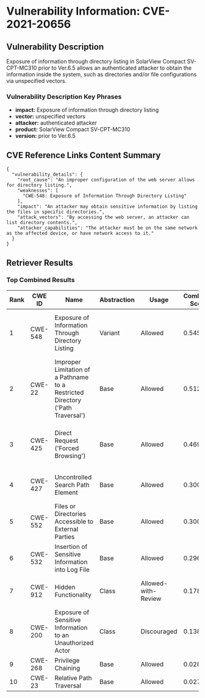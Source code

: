 # Vulnerability Information: CVE-2021-20656

## Vulnerability Description
Exposure of information through directory listing in SolarView Compact SV-CPT-MC310 prior to Ver.6.5 allows an authenticated attacker to obtain the information inside the system, such as directories and/or file configurations via unspecified vectors.

### Vulnerability Description Key Phrases
- **impact:** Exposure of information through directory listing
- **vector:** unspecified vectors
- **attacker:** authenticated attacker
- **product:** SolarView Compact SV-CPT-MC310
- **version:** prior to Ver.6.5

## CVE Reference Links Content Summary
```
{
  "vulnerability_details": {
    "root_cause": "An improper configuration of the web server allows for directory listing.",
    "weaknesses": [
      "CWE-548: Exposure of Information Through Directory Listing"
    ],
    "impact": "An attacker may obtain sensitive information by listing the files in specific directories.",
    "attack_vectors": "By accessing the web server, an attacker can list directory contents.",
    "attacker_capabilities": "The attacker must be on the same network as the affected device, or have network access to it."
  }
}
```

## Retriever Results

### Top Combined Results

| Rank | CWE ID | Name | Abstraction | Usage | Combined Score | Retrievers | Individual Scores |
|------|--------|------|-------------|-------|---------------|------------|-------------------|
| 1 | CWE-548 | Exposure of Information Through Directory Listing | Variant | Allowed | 0.5450 | dense, sparse, graph | dense: 0.718, sparse: 0.106, graph: 0.477 |
| 2 | CWE-22 | Improper Limitation of a Pathname to a Restricted Directory ('Path Traversal') | Base | Allowed | 0.5129 | dense, sparse, graph | dense: 0.540, sparse: 0.051, graph: 0.598 |
| 3 | CWE-425 | Direct Request ('Forced Browsing') | Base | Allowed | 0.4697 | dense, sparse, graph | dense: 0.541, sparse: 0.048, graph: 0.480 |
| 4 | CWE-427 | Uncontrolled Search Path Element | Base | Allowed | 0.3003 | sparse, graph | sparse: 0.052, graph: 0.757 |
| 5 | CWE-552 | Files or Directories Accessible to External Parties | Base | Allowed | 0.3002 | dense, sparse | dense: 0.547, sparse: 0.047 |
| 6 | CWE-532 | Insertion of Sensitive Information into Log File | Base | Allowed | 0.2963 | dense, sparse | dense: 0.534, sparse: 0.051 |
| 7 | CWE-912 | Hidden Functionality | Class | Allowed-with-Review | 0.1784 | dense, sparse | dense: 0.552, sparse: 0.048 |
| 8 | CWE-200 | Exposure of Sensitive Information to an Unauthorized Actor | Class | Discouraged | 0.1380 | dense, sparse | dense: 0.557, sparse: 0.052 |
| 9 | CWE-268 | Privilege Chaining | Base | Allowed | 0.0284 | sparse | sparse: 0.050 |
| 10 | CWE-23 | Relative Path Traversal | Base | Allowed | 0.0279 | sparse | sparse: 0.049 |


